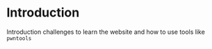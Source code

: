 # Introduction

Introduction challenges to learn the website and how to use tools like ``pwntools``
